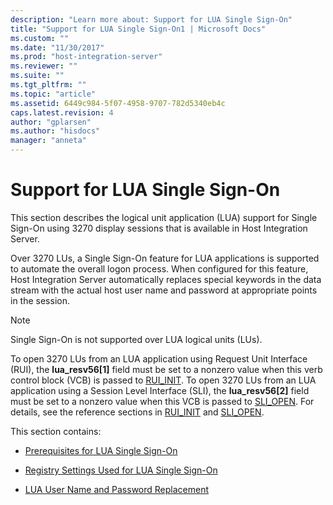 ```yaml
---
description: "Learn more about: Support for LUA Single Sign-On"
title: "Support for LUA Single Sign-On1 | Microsoft Docs"
ms.custom: ""
ms.date: "11/30/2017"
ms.prod: "host-integration-server"
ms.reviewer: ""
ms.suite: ""
ms.tgt_pltfrm: ""
ms.topic: "article"
ms.assetid: 6449c984-5f07-4958-9707-782d5340eb4c
caps.latest.revision: 4
author: "gplarsen"
ms.author: "hisdocs"
manager: "anneta"
---
```

# Support for LUA Single Sign-On
This section describes the logical unit application (LUA) support for Single Sign-On using 3270 display sessions that is available in Host Integration Server.  
  
 Over 3270 LUs, a Single Sign-On feature for LUA applications is supported to automate the overall logon process. When configured for this feature, Host Integration Server automatically replaces special keywords in the data stream with the actual host user name and password at appropriate points in the session.  
  
> [!NOTE]
>  Single Sign-On is not supported over LUA logical units (LUs).  
  
 To open 3270 LUs from an LUA application using Request Unit Interface (RUI), the **lua_resv56[1]** field must be set to a nonzero value when this verb control block (VCB) is passed to [RUI_INIT](./rui-init1.md). To open 3270 LUs from an LUA application using a Session Level Interface (SLI), the **lua_resv56[2]** field must be set to a nonzero value when this VCB is passed to [SLI_OPEN](../core/sli-open2.md). For details, see the reference sections in [RUI_INIT](./rui-init1.md) and [SLI_OPEN](../core/sli-open2.md).  
  
 This section contains:  
  
-   [Prerequisites for LUA Single Sign-On](../core/prerequisites-for-lua-single-sign-on2.md)  
  
-   [Registry Settings Used for LUA Single Sign-On](../core/registry-settings-used-for-lua-single-sign-on1.md)  
  
-   [LUA User Name and Password Replacement](../core/lua-user-name-and-password-replacement1.md)
